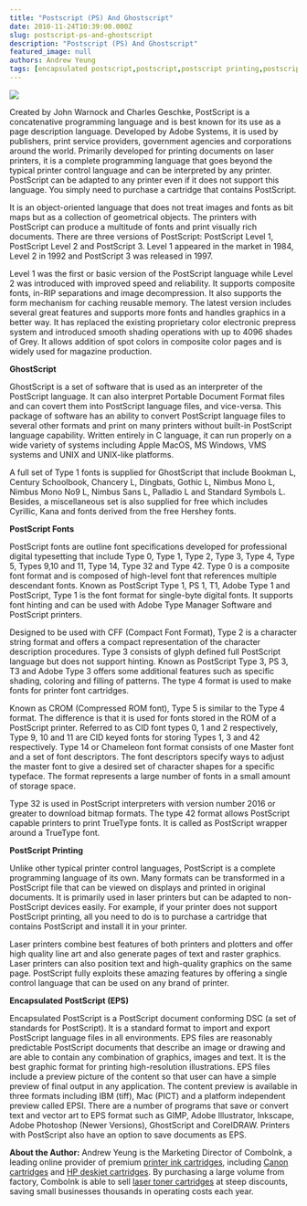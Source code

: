 ```yaml
---
title: "Postscript (PS) And Ghostscript"
date: 2010-11-24T10:39:00.000Z
slug: postscript-ps-and-ghostscript
description: "Postscript (PS) And Ghostscript"
featured_image: null
authors: Andrew Yeung
tags: [encapsulated postscript,postscript,postscript printing,postscript fonts,ghostscript]
---
```


[![](/blog/images/ghostscript-lite.jpg)](/blog/images/ghostscript-lite.jpg)

Created by John Warnock and Charles Geschke, PostScript is a concatenative programming language and is best known for its use as a page description language. Developed by Adobe Systems, it is used by publishers, print service providers, government agencies and corporations around the world. Primarily developed for printing documents on laser printers, it is a complete programming language that goes beyond the typical printer control language and can be interpreted by any printer. PostScript can be adapted to any printer even if it does not support this language. You simply need to purchase a cartridge that contains PostScript. 

It is an object-oriented language that does not treat images and fonts as bit maps but as a collection of geometrical objects. The printers with PostScript can produce a multitude of fonts and print visually rich documents. There are three versions of PostScript: PostScript Level 1, PostScript Level 2 and PostScript 3\. Level 1 appeared in the market in 1984, Level 2 in 1992 and PostScript 3 was released in 1997\. 

Level 1 was the first or basic version of the PostScript language while Level 2 was introduced with improved speed and reliability. It supports composite fonts, in-RIP separations and image decompression. It also supports the form mechanism for caching reusable memory. The latest version includes several great features and supports more fonts and handles graphics in a better way. It has replaced the existing proprietary color electronic prepress system and introduced smooth shading operations with up to 4096 shades of Grey. It allows addition of spot colors in composite color pages and is widely used for magazine production. 

**GhostScript**

GhostScript is a set of software that is used as an interpreter of the PostScript language. It can also interpret Portable Document Format files and can covert them into PostScript language files, and vice-versa. This package of software has an ability to convert PostScript language files to several other formats and print on many printers without built-in PostScript language capability. Written entirely in C language, it can run properly on a wide variety of systems including Apple MacOS, MS Windows, VMS systems and UNIX and UNIX-like platforms.

A full set of Type 1 fonts is supplied for GhostScript that include Bookman L, Century Schoolbook, Chancery L, Dingbats, Gothic L, Nimbus Mono L, Nimbus Mono No9 L, Nimbus Sans L, Palladio L and Standard Symbols L. Besides, a miscellaneous set is also supplied for free which includes Cyrillic, Kana and fonts derived from the free Hershey fonts. 

**PostScript Fonts** 

PostScript fonts are outline font specifications developed for professional digital typesetting that include Type 0, Type 1, Type 2, Type 3, Type 4, Type 5, Types 9,10 and 11, Type 14, Type 32 and Type 42\. Type 0 is a composite font format and is composed of high-level font that references multiple descendant fonts. Known as PostScript Type 1, PS 1, T1, Adobe Type 1 and PostScript, Type 1 is the font format for single-byte digital fonts. It supports font hinting and can be used with Adobe Type Manager Software and PostScript printers. 

Designed to be used with CFF (Compact Font Format), Type 2 is a character string format and offers a compact representation of the character description procedures. Type 3 consists of glyph defined full PostScript language but does not support hinting. Known as PostScript Type 3, PS 3, T3 and Adobe Type 3 offers some additional features such as specific shading, coloring and filling of patterns. The type 4 format is used to make fonts for printer font cartridges. 

Known as CROM (Compressed ROM font), Type 5 is similar to the Type 4 format. The difference is that it is used for fonts stored in the ROM of a PostScript printer. Referred to as CID font types 0, 1 and 2 respectively, Type 9, 10 and 11 are CID keyed fonts for storing Types 1, 3 and 42 respectively. Type 14 or Chameleon font format consists of one Master font and a set of font descriptors. The font descriptors specify ways to adjust the master font to give a desired set of character shapes for a specific typeface. The format represents a large number of fonts in a small amount of storage space. 

Type 32 is used in PostScript interpreters with version number 2016 or greater to download bitmap formats. The type 42 format allows PostScript capable printers to print TrueType fonts. It is called as PostScript wrapper around a TrueType font. 

**PostScript Printing** 

Unlike other typical printer control languages, PostScript is a complete programming language of its own. Many formats can be transformed in a PostScript file that can be viewed on displays and printed in original documents. It is primarily used in laser printers but can be adapted to non-PostScript devices easily. For example, if your printer does not support PostScript printing, all you need to do is to purchase a cartridge that contains PostScript and install it in your printer. 

Laser printers combine best features of both printers and plotters and offer high quality line art and also generate pages of text and raster graphics. Laser printers can also position text and high-quality graphics on the same page. PostScript fully exploits these amazing features by offering a single control language that can be used on any brand of printer. 

**Encapsulated PostScript (EPS)**

Encapsulated PostScript is a PostScript document conforming DSC (a set of standards for PostScript). It is a standard format to import and export PostScript language files in all environments. EPS files are reasonably predictable PostScript documents that describe an image or drawing and are able to contain any combination of graphics, images and text. It is the best graphic format for printing high-resolution illustrations. EPS files include a preview picture of the content so that user can have a simple preview of final output in any application. The content preview is available in three formats including IBM (tiff), Mac (PICT) and a platform independent preview called EPSI. There are a number of programs that save or convert text and vector art to EPS format such as GIMP, Adobe Illustrator, Inkscape, Adobe Photoshop (Newer Versions), GhostScript and CoreIDRAW. Printers with PostScript also have an option to save documents as EPS.

**About the Author:** Andrew Yeung is the Marketing Director of ComboInk, a leading online provider of premium [printer ink cartridges](https://www.comboink.com/), including [Canon cartridges](https://www.comboink.com/canon-printer-ink-cartridges) and [HP deskjet cartridges](https://www.comboink.com/hp-compatible-toner-cartridge). By purchasing a large volume from factory, ComboInk is able to sell [laser toner cartridges](https://www.comboink.com/) at steep discounts, saving small businesses thousands in operating costs each year.